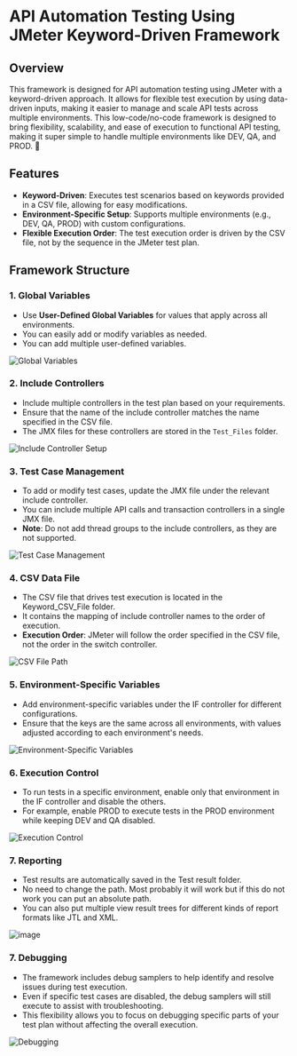 # API Automation Testing Using JMeter Keyword-Driven Framework

## Overview
This framework is designed for API automation testing using JMeter with a keyword-driven approach. It allows for flexible test execution by using data-driven inputs, making it easier to manage and scale API tests across multiple environments.
This low-code/no-code framework is designed to bring flexibility, scalability, and ease of execution to functional API testing, making it super simple to handle multiple environments like DEV, QA, and PROD. 🎯

## Features
- **Keyword-Driven**: Executes test scenarios based on keywords provided in a CSV file, allowing for easy modifications.
- **Environment-Specific Setup**: Supports multiple environments (e.g., DEV, QA, PROD) with custom configurations.
- **Flexible Execution Order**: The test execution order is driven by the CSV file, not by the sequence in the JMeter test plan.

## Framework Structure

### 1. Global Variables
- Use **User-Defined Global Variables** for values that apply across all environments.
- You can easily add or modify variables as needed.
- You can add multiple user-defined variables.

![Global Variables](https://github.com/user-attachments/assets/db9041c0-4e88-462d-81b1-17fc0c99d3e8)

### 2. Include Controllers
- Include multiple controllers in the test plan based on your requirements.
- Ensure that the name of the include controller matches the name specified in the CSV file.
- The JMX files for these controllers are stored in the `Test_Files` folder.

![Include Controller Setup](https://github.com/user-attachments/assets/dd852191-f15f-4cd9-a832-d09089e8df2c)

### 3. Test Case Management
- To add or modify test cases, update the JMX file under the relevant include controller.
- You can include multiple API calls and transaction controllers in a single JMX file.
- **Note**: Do not add thread groups to the include controllers, as they are not supported.

![Test Case Management](https://github.com/user-attachments/assets/f7c0866b-d1be-44f1-8fca-06d6c9e7c799)

### 4. CSV Data File
- The CSV file that drives test execution is located in the Keyword_CSV_File folder.
- It contains the mapping of include controller names to the order of execution.
- **Execution Order**: JMeter will follow the order specified in the CSV file, not the order in the switch controller.

![CSV File Path](https://github.com/user-attachments/assets/d84d3217-8540-4b09-883c-c73c8041a955)

### 5. Environment-Specific Variables
- Add environment-specific variables under the IF controller for different configurations.
- Ensure that the keys are the same across all environments, with values adjusted according to each environment's needs.

![Environment-Specific Variables](https://github.com/user-attachments/assets/a6301af2-0311-429c-9f8e-41333b398ec4)

### 6. Execution Control
- To run tests in a specific environment, enable only that environment in the IF controller and disable the others.
- For example, enable PROD to execute tests in the PROD environment while keeping DEV and QA disabled.

![Execution Control](https://github.com/user-attachments/assets/249f1002-fce7-4db3-bb58-df90d2b8d8ba)

### 7. Reporting
- Test results are automatically saved in the Test result folder.
- No need to change the path. Most probably it will work but if this do not work you can put an absolute path.
- You can also put multiple view result trees for different kinds of report formats like JTL and XML.

![image](https://github.com/user-attachments/assets/249f1002-fce7-4db3-bb58-df90d2b8d8ba)

### 7. Debugging
- The framework includes debug samplers to help identify and resolve issues during test execution.
- Even if specific test cases are disabled, the debug samplers will still execute to assist with troubleshooting.
- This flexibility allows you to focus on debugging specific parts of your test plan without affecting the overall execution.

![Debugging](https://github.com/user-attachments/assets/a8578c84-0c0f-4856-a8c4-86eef7dc8208)




